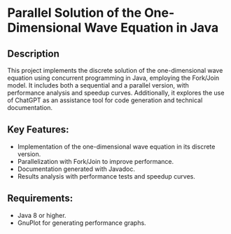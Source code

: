 # Parallel Solution of the One-Dimensional Wave Equation in Java

## Description
This project implements the discrete solution of the one-dimensional wave equation using concurrent programming in Java, employing the Fork/Join model. It includes both a sequential and a parallel version, with performance analysis and speedup curves. Additionally, it explores the use of ChatGPT as an assistance tool for code generation and technical documentation.

## Key Features:
- Implementation of the one-dimensional wave equation in its discrete version.
- Parallelization with Fork/Join to improve performance.
- Documentation generated with Javadoc.
- Results analysis with performance tests and speedup curves.

## Requirements:
- Java 8 or higher.
- GnuPlot for generating performance graphs.
